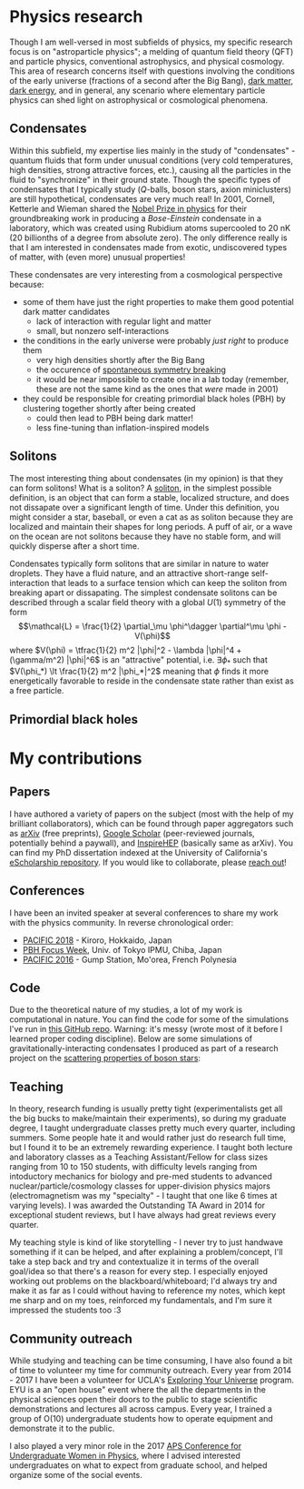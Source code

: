 # Physics research
Though I am well-versed in most subfields of physics, my specific research focus is on "astroparticle physics"; a melding of quantum field theory (QFT) and particle physics, conventional astrophysics, and physical cosmology. This area of research concerns itself with questions involving the conditions of the early universe (fractions of a second after the Big Bang), [dark matter](https://en.wikipedia.org/wiki/Dark_matter), [dark energy](https://en.wikipedia.org/wiki/Dark_energy), and in general, any scenario where elementary particle physics can shed light on astrophysical or cosmological phenomena.

## Condensates
Within this subfield, my expertise lies mainly in the study of "condensates" - quantum fluids that form under unusual conditions (very cold temperatures, high densities, strong attractive forces, etc.), causing all the particles in the fluid to "synchronize" in their ground state. Though the specific types of condensates that I typically study ($Q$-balls, boson stars, axion miniclusters) are still hypothetical, condensates are very much real! In 2001, Cornell, Ketterle and Wieman shared the [Nobel Prize in physics](https://www.nobelprize.org/prizes/physics/2001/summary/) for their groundbreaking work in producing a _Bose-Einstein_ condensate in a laboratory, which was created using Rubidium atoms supercooled to 20 nK (20 billionths of a degree from absolute zero). The only difference really is that I am interested in condensates made from exotic, undiscovered types of matter, with (even more) unusual properties!

These condensates are very interesting from a cosmological perspective because:

* some of them have just the right properties to make them good potential dark matter candidates
    * lack of interaction with regular light and matter
    * small, but nonzero self-interactions
* the conditions in the early universe were probably _just right_ to produce them
    * very high densities shortly after the Big Bang
    * the occurence of [spontaneous symmetry breaking](https://en.wikipedia.org/wiki/Spontaneous_symmetry_breaking)
    * it would be near impossible to create one in a lab today (remember, these are not the same kind as the ones that _were_ made in 2001)
* they could be responsible for creating primordial black holes (PBH) by clustering together shortly after being created
    * could then lead to PBH being dark matter!
    * less fine-tuning than inflation-inspired models

## Solitons
The most interesting thing about condensates (in my opinion) is that they can form solitons! What is a soliton? A [soliton](https://en.wikipedia.org/wiki/Soliton), in the simplest possible definition, is an object that can form a stable, localized structure, and does not dissapate over a significant length of time. Under this definition, you might consider a star, baseball, or even a cat as as soliton because they are localized and maintain their shapes for long periods. A puff of air, or a wave on the ocean are not solitons because they have no stable form, and will quickly disperse after a short time.

Condensates typically form solitons that are similar in nature to water droplets. They have a fluid nature, and an attractive short-range self-interaction that leads to a surface tension which can keep the soliton from breaking apart or dissapating. The simplest condensate solitons can be described through a scalar field theory with a global $U(1)$ symmetry of the form
$$\mathcal{L} = \frac{1}{2} \partial_\mu \phi^\dagger \partial^\mu \phi - V(\phi)$$
where $V(\phi) = \tfrac{1}{2} m^2 |\phi|^2 - \lambda |\phi|^4 + (\gamma/m^2) |\phi|^6$ is an "attractive" potential, i.e. $\exists \phi_*$ such that $V(\phi_*) \lt \frac{1}{2} m^2 |\phi_*|^2$ meaning that $\phi$ finds it more energetically favorable to reside in the condensate state rather than exist as a free particle.

## Primordial black holes

# My contributions

## Papers
I have authored a variety of papers on the subject (most with the help of my brilliant collaborators), which can be found through paper aggregators such as [arXiv](https://arxiv.org/search/astro-ph?searchtype=author&query=Cotner%2C+E) (free preprints), [Google Scholar](https://scholar.google.com/citations?user=sERkI8cAAAAJ&hl=en&oi=ao) (peer-reviewed journals, potentially behind a paywall), and [InspireHEP](http://inspirehep.net/search?ln=en&p=a+cotner&of=hb&action_search=Search&sf=earliestdate&so=d) (basically same as arXiv). You can find my PhD dissertation indexed at the University of California's [eScholarship repository](https://escholarship.org/uc/item/8kt7j20g). If you would like to collaborate, please <a href="{{ url_for('about') }}">reach out</a>!

## Conferences
I have been an invited speaker at several conferences to share my work with the physics community. In reverse chronological order:

* [PACIFIC 2018](https://conferences.pa.ucla.edu/pacific-2018/) - Kiroro, Hokkaido, Japan
* [PBH Focus Week](https://indico.ipmu.jp/indico/event/138/), Univ. of Tokyo IPMU, Chiba, Japan
* [PACIFIC 2016](https://conferences.pa.ucla.edu/pacific2016/) - Gump Station, Mo'orea, French Polynesia

## Code
Due to the theoretical nature of my studies, a lot of my work is computational in nature. You can find the code for some of the simulations I've run in [this GitHub repo](https://github.com/ecotner/physics-research). Warning: it's messy (wrote most of it before I learned proper coding discipline). Below are some simulations of gravitationally-interacting condensates I produced as part of a research project on the [scattering properties of boson stars](https://arxiv.org/abs/1608.00547):

<center>
<blockquote class="imgur-embed-pub" lang="en" data-id="a/WLmAJjZ"><a href="//imgur.com/a/WLmAJjZ"></a></blockquote><script async src="//s.imgur.com/min/embed.js" charset="utf-8"></script>
</center>

## Teaching
In theory, research funding is usually pretty tight (experimentalists get all the big bucks to make/maintain their experiments), so during my graduate degree, I taught undergraduate classes pretty much every quarter, including summers. Some people hate it and would rather just do research full time, but I found it to be an extremely rewarding experience. I taught both lecture and laboratory classes as a Teaching Assistant/Fellow for class sizes ranging from 10 to 150 students, with difficulty levels ranging from intoductory mechanics for biology and pre-med students to advanced nuclear/particle/cosmology classes for upper-division physics majors (electromagnetism was my "specialty" - I taught that one like 6 times at varying levels). I was awarded the Outstanding TA Award in 2014 for exceptional student reviews, but I have always had great reviews every quarter.

My teaching style is kind of like storytelling - I never try to just handwave something if it can be helped, and after explaining a problem/concept, I'll take a step back and try and contextualize it in terms of the overall goal/idea so that there's a reason for every step. I especially enjoyed working out problems on the blackboard/whiteboard; I'd always try and make it as far as I could without having to reference my notes, which kept me sharp and on my toes, reinforced my fundamentals, and I'm sure it impressed the students too :3

## Community outreach
While studying and teaching can be time consuming, I have also found a bit of time to volunteer my time for community outreach. Every year from 2014 - 2017 I have been a volunteer for UCLA's [Exploring Your Universe](https://www.exploringyouruniverse.org/) program. EYU is a an "open house" event where the all the departments in the physical sciences open their doors to the public to stage scientific demonstrations and lectures all across campus. Every year, I trained a group of O(10) undergraduate students how to operate equipment and demonstrate it to the public.

I also played a very minor role in the 2017 [APS Conference for Undergraduate Women in Physics](https://conferences.pa.ucla.edu/cuwip-ucla/index.html), where I advised interested undergraduates on what to expect from graduate school, and helped organize some of the social events.
